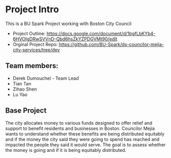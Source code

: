 # Project Intro

This is a BU Spark Project working with Boston City Council

- Project Outline: https://docs.google.com/document/d/1bgfLbKYb4-6HVOIgDRwSVVnD-Qbd6hsZkYZPDGVMt90/edit
- Orginal Project Repo: https://github.com/BU-Spark/ds-councilor-mejia-city-services/tree/dev

## Team members:

* Derek Dumouchel - Team Lead
* Tian Tan
* Zihao Shen
* Lu Yao

## Base Project
The city allocates money to various funds designed to offer relief and support to benefit residents and businesses in Boston. Councilor Mejia wants to understand whether these benefits are being distributed equitably and if the money the city said they were going to spend has reached and impacted the people they said it would serve. The goal is to assess whether the money is going and if it is being equitably distributed. 
